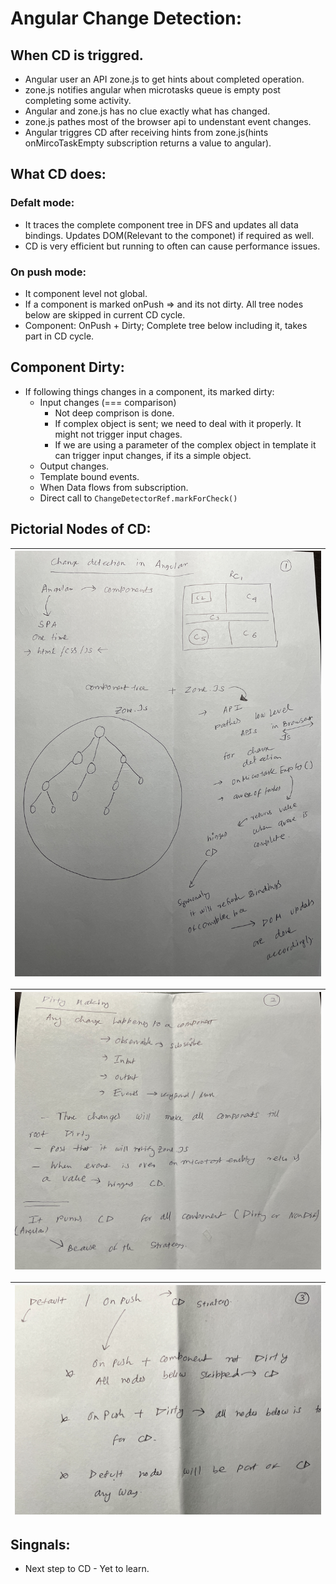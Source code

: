 # Angular Change Detection:

## When CD is triggred.
* Angular user an API zone.js to get hints about completed operation.
* zone.js notifies angular when microtasks queue is empty post completing some activity.
* Angular and zone.js has no clue exactly what has changed. 
* zone.js pathes most of the browser api to undenstant event changes.
* Angular triggres CD after receiving hints from zone.js(hints onMircoTaskEmpty subscription returns a value to angular).

## What CD does:
### Defalt mode:
* It traces the complete component tree in DFS and updates all data bindings. Updates DOM(Relevant to the componet) if required as well.
* CD is very efficient but running to often can cause performance issues.

### On push mode:
* It component level not global.
* If a component is marked onPush => and its not dirty. All tree nodes below are skipped in current CD cycle.
* Component: OnPush + Dirty; Complete tree below including it, takes part in CD cycle.

## Component Dirty:
* If following things changes in a component, its marked dirty:
   * Input changes (=== comparison)
      * Not deep comprison is done.
      * If complex object is sent; we need to deal with it properly. It might not trigger input chages.
      * If we are using a parameter of the complex object in template it can trigger input changes, if its a simple object.
   * Output changes.
   * Template bound events.
   * When Data flows from subscription.
   * Direct call to `ChangeDetectorRef.markForCheck()`

## Pictorial Nodes of CD:

|![](./images/cd_1.jpg)|
|-|

|![](./images/cd_2.jpg)|
|-|

|![](./images/cd_3.jpg)|
|-|

## Singnals:
* Next step to CD - Yet to learn.